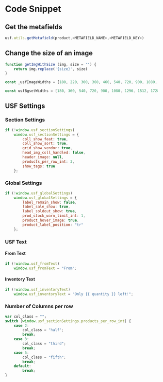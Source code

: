# Code Snippet

## Get the metafields
```js
usf.utils.getMetafield(product,<METAFIELD_NAME>,<METAFIELD_KEY>)
```

## Change the size of an image
```js
function getImgWithSize (img, size = '') {
    return img.replace('{size}', size)
}
```
```js
const _usfImageWidths = [180, 220, 300, 360, 460, 540, 720, 900, 1080, 1296, 1512, 1728, 2048, 2450, 2700, 3000, 3350, 3750, 4100];
```
```js
const usfBgsetWidths = [180, 360, 540, 720, 900, 1080, 1296, 1512, 1728, 1950, 2100, 2260, 2450, 2700, 3000, 3350, 3750, 4100]

```

## USF Settings
### Section Settings
```js
if (!window.usf_sectionSettings)
    window.usf_sectionSettings = {
        coll_show_feat: true,
        coll_show_sort: true,
        grid_show_vendor: true,
        head_img_coll_handled: false,
        header_image: null,
        products_per_row_int: 3,
        show_tags: true
    };
```
### Global Settings
```js
if (!window.usf_globalSettings)
    window.usf_globalSettings = {
        label_remain_show: false,
        label_sale_show: true,
        label_soldout_show: true,
        prod_stock_warn_limit_int: 1,
        product_hover_image: true,
        product_label_position: "tr"
    };
```
### USF Text
#### From Text
```js
if (!window.usf_fromText)
    window.usf_fromText = "From";
```
#### Inventory Text
```js
if (!window.usf_inventoryText)
    window.usf_inventoryText = "Only {{ quantity }} left!";
```
### Number of Columns per row
```js
var col_class = "";
switch (window.usf_sectionSettings.products_per_row_int) {
    case 2:
        col_class = "half";
        break;
    case 3:
        col_class = "third";
        break;
    case 5:
        col_class = "fifth";
        break;
    default:
        break;
}
```